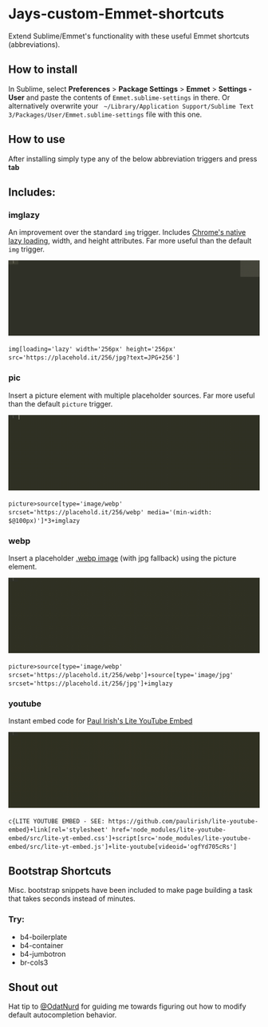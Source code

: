 # Jays-custom-Emmet-shortcuts

Extend Sublime/Emmet's functionality with these useful Emmet shortcuts (abbreviations).

## How to install
In Sublime, select **Preferences** > **Package Settings** > **Emmet** > **Settings - User** and paste the contents of ``Emmet.sublime-settings`` in there. Or alternatively overwrite your `` ~/⁨Library/Application Support/Sublime Text 3⁩/⁨Packages/User/Emmet.sublime-settings`` file with this one.

## How to use
After installing simply type any of the below abbreviation triggers and press **tab**

## Includes:

### imglazy
An improvement over the standard ``img`` trigger. Includes [Chrome's native lazy loading](https://web.dev/native-lazy-loading/), width, and height attributes. Far more useful than the default ``img`` trigger.

![](img/imglazy.gif)

``img[loading='lazy' width='256px' height='256px' src='https://placehold.it/256/jpg?text=JPG+256']``

### pic
Insert a picture element with multiple placeholder sources. Far more useful than the default ``picture`` trigger.

![](img/pic.gif)

``picture>source[type='image/webp' srcset='https://placehold.it/256/webp' media='(min-width: $@100px)']*3+imglazy``

### webp
Insert a placeholder [.webp image](https://developers.google.com/speed/webp) (with jpg fallback) using the picture element.

![](img/webp.gif)

``picture>source[type='image/webp' srcset='https://placehold.it/256/webp']+source[type='image/jpg' srcset='https://placehold.it/256/jpg']+imglazy``

### youtube
Instant embed code for [Paul Irish's Lite YouTube Embed](https://github.com/paulirish/lite-youtube-embed)

![](img/youtube.gif)

``c{LITE YOUTUBE EMBED - SEE: https://github.com/paulirish/lite-youtube-embed}+link[rel='stylesheet' href='node_modules/lite-youtube-embed/src/lite-yt-embed.css']+script[src='node_modules/lite-youtube-embed/src/lite-yt-embed.js']+lite-youtube[videoid='ogfYd705cRs']``

## Bootstrap Shortcuts
Misc. bootstrap snippets have been included to make page building a task that takes seconds instead of minutes.

### Try:
* b4-boilerplate
* b4-container
* b4-jumbotron
* br-cols3

## Shout out
Hat tip to [@OdatNurd](https://github.com/OdatNurd) for guiding me towards figuring out how to modify default autocompletion behavior.
